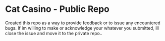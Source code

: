 # Cat Casino - Public Repo
Created this repo as a way to provide feedback or to issue any encountered bugs. If im willing to make or acknowledge your whatever you submitted, ill close the issue and move it to the private repo..

